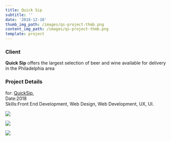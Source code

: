 ```yaml
---
title: Quick Sip
subtitle: ''
date: '2018-12-18'
thumb_img_path: /images/qs-project-thmb.png
content_img_path: /images/qs-project-thmb.png
template: project
---
```

### Client

**Quick Sip** offers the largest selection of beer and wine available for delivery in the Philadelphia area

### Project Details

for: [QuickSip](https://www.quicksipdelivery.com/),\
Date:2018\
Skills:Front End Development, Web Design, Web Development, UX, UI.

![](/images/qs-dsk.png)

![](/images/qs-tblt.png)

![](/images/qs-phn.png)